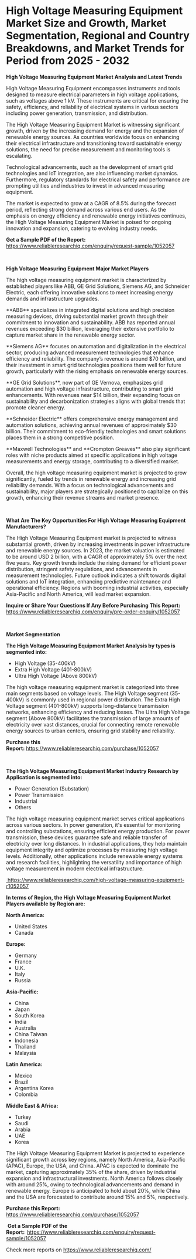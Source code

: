 <p><h1>High Voltage Measuring Equipment Market Size and Growth, Market Segmentation, Regional and Country Breakdowns, and Market Trends for Period from 2025 -  2032</h1></p><p><strong>High Voltage Measuring Equipment Market Analysis and Latest Trends</strong></p>
<p><p>High Voltage Measuring Equipment encompasses instruments and tools designed to measure electrical parameters in high voltage applications, such as voltages above 1 kV. These instruments are critical for ensuring the safety, efficiency, and reliability of electrical systems in various sectors including power generation, transmission, and distribution. </p><p>The High Voltage Measuring Equipment Market is witnessing significant growth, driven by the increasing demand for energy and the expansion of renewable energy sources. As countries worldwide focus on enhancing their electrical infrastructure and transitioning toward sustainable energy solutions, the need for precise measurement and monitoring tools is escalating. </p><p>Technological advancements, such as the development of smart grid technologies and IoT integration, are also influencing market dynamics. Furthermore, regulatory standards for electrical safety and performance are prompting utilities and industries to invest in advanced measuring equipment. </p><p>The market is expected to grow at a CAGR of 8.5% during the forecast period, reflecting strong demand across various end users. As the emphasis on energy efficiency and renewable energy initiatives continues, the High Voltage Measuring Equipment Market is poised for ongoing innovation and expansion, catering to evolving industry needs.</p></p>
<p><strong>Get a Sample PDF of the Report:&nbsp;</strong> <a href="https://www.reliableresearchiq.com/enquiry/request-sample/1052057?utm_campaign=2456&utm_medium=2&utm_source=Github&utm_content=ia&utm_term=10042025&utm_id=high-voltage-measuring-equipment">https://www.reliableresearchiq.com/enquiry/request-sample/1052057</a></p>
<p>&nbsp;</p>
<p><strong>High Voltage Measuring Equipment Major Market Players</strong></p>
<p><p>The high voltage measuring equipment market is characterized by established players like ABB, GE Grid Solutions, Siemens AG, and Schneider Electric, each offering innovative solutions to meet increasing energy demands and infrastructure upgrades. </p><p>**ABB** specializes in integrated digital solutions and high precision measuring devices, driving substantial market growth through their commitment to innovation and sustainability. ABB has reported annual revenues exceeding $30 billion, leveraging their extensive portfolio to capture market share in the renewable energy sector.</p><p>**Siemens AG** focuses on automation and digitalization in the electrical sector, producing advanced measurement technologies that enhance efficiency and reliability. The company’s revenue is around $70 billion, and their investment in smart grid technologies positions them well for future growth, particularly with the rising emphasis on renewable energy sources.</p><p>**GE Grid Solutions**, now part of GE Vernova, emphasizes grid automation and high voltage infrastructure, contributing to smart grid enhancements. With revenues near $14 billion, their expanding focus on sustainability and decarbonization strategies aligns with global trends that promote cleaner energy.</p><p>**Schneider Electric** offers comprehensive energy management and automation solutions, achieving annual revenues of approximately $30 billion. Their commitment to eco-friendly technologies and smart solutions places them in a strong competitive position.</p><p>**Maxwell Technologies** and **Crompton Greaves** also play significant roles with niche products aimed at specific applications in high voltage measurements and energy storage, contributing to a diversified market.</p><p>Overall, the high voltage measuring equipment market is projected to grow significantly, fueled by trends in renewable energy and increasing grid reliability demands. With a focus on technological advancements and sustainability, major players are strategically positioned to capitalize on this growth, enhancing their revenue streams and market presence.</p></p>
<p>&nbsp;</p>
<p><strong>What Are The Key Opportunities For High Voltage Measuring Equipment Manufacturers?</strong></p>
<p><p>The High Voltage Measuring Equipment market is projected to witness substantial growth, driven by increasing investments in power infrastructure and renewable energy sources. In 2023, the market valuation is estimated to be around USD 2 billion, with a CAGR of approximately 5% over the next five years. Key growth trends include the rising demand for efficient power distribution, stringent safety regulations, and advancements in measurement technologies. Future outlook indicates a shift towards digital solutions and IoT integration, enhancing predictive maintenance and operational efficiency. Regions with booming industrial activities, especially Asia-Pacific and North America, will lead market expansion.</p></p>
<p><strong>Inquire or Share Your Questions If Any Before Purchasing This Report:</strong> <a href="https://www.reliableresearchiq.com/enquiry/pre-order-enquiry/1052057?utm_campaign=2456&utm_medium=2&utm_source=Github&utm_content=ia&utm_term=10042025&utm_id=high-voltage-measuring-equipment">https://www.reliableresearchiq.com/enquiry/pre-order-enquiry/1052057</a></p>
<p>&nbsp;</p>
<p><strong>Market Segmentation</strong></p>
<p><strong>The High Voltage Measuring Equipment Market Analysis by types is segmented into:</strong></p>
<p><ul><li>High Voltage (35-400kV)</li><li>Extra High Voltage (401-800kV)</li><li>Ultra High Voltage (Above 800kV)</li></ul></p>
<p><p>The high voltage measuring equipment market is categorized into three main segments based on voltage levels. The High Voltage segment (35-400kV) is commonly used in regional power distribution. The Extra High Voltage segment (401-800kV) supports long-distance transmission networks, enhancing efficiency and reducing losses. The Ultra High Voltage segment (Above 800kV) facilitates the transmission of large amounts of electricity over vast distances, crucial for connecting remote renewable energy sources to urban centers, ensuring grid stability and reliability.</p></p>
<p><strong>Purchase this Report:&nbsp;</strong><a href="https://www.reliableresearchiq.com/purchase/1052057?utm_campaign=2456&utm_medium=2&utm_source=Github&utm_content=ia&utm_term=10042025&utm_id=high-voltage-measuring-equipment">https://www.reliableresearchiq.com/purchase/1052057</a></p>
<p>&nbsp;</p>
<p><strong>The High Voltage Measuring Equipment Market Industry Research by Application is segmented into:</strong></p>
<p><ul><li>Power Generation (Substation)</li><li>Power Transmission</li><li>Industrial</li><li>Others</li></ul></p>
<p><p>The high voltage measuring equipment market serves critical applications across various sectors. In power generation, it's essential for monitoring and controlling substations, ensuring efficient energy production. For power transmission, these devices guarantee safe and reliable transfer of electricity over long distances. In industrial applications, they help maintain equipment integrity and optimize processes by measuring high voltage levels. Additionally, other applications include renewable energy systems and research facilities, highlighting the versatility and importance of high voltage measurement in modern electrical infrastructure.</p></p>
<p><a href="https://www.reliableresearchiq.com/high-voltage-measuring-equipment-r1052057?utm_campaign=2456&utm_medium=2&utm_source=Github&utm_content=ia&utm_term=10042025&utm_id=high-voltage-measuring-equipment">&nbsp;https://www.reliableresearchiq.com/high-voltage-measuring-equipment-r1052057</a></p>
<p><strong>In terms of Region, the High Voltage Measuring Equipment Market Players available by Region are:</strong></p>
<p>
    <p> <strong> North America: </strong>
        <ul>
            <li>United States</li>
            <li>Canada</li>
        </ul>
        </p> 
    <p> <strong> Europe: </strong>
        <ul>
            <li>Germany</li>
            <li>France</li>
            <li>U.K.</li>
            <li>Italy</li>
            <li>Russia</li>
        </ul>
        </p> 
    <p> <strong> Asia-Pacific: </strong>
        <ul>
            <li>China</li>
            <li>Japan</li>
            <li>South Korea</li>
            <li>India</li>
            <li>Australia</li>
            <li>China Taiwan</li>
            <li>Indonesia</li>
            <li>Thailand</li>
            <li>Malaysia</li>
        </ul>
        </p> 
    <p> <strong> Latin America: </strong>
        <ul>
            <li>Mexico</li>
            <li>Brazil</li>
            <li>Argentina Korea</li>
            <li>Colombia</li>
        </ul>
        </p> 
    <p> <strong> Middle East & Africa: </strong>
        <ul>
            <li>Turkey</li>
            <li>Saudi</li>
            <li>Arabia</li>
            <li>UAE</li>
            <li>Korea</li>
        </ul>
    </p>
    </p>
<p><p>The High Voltage Measuring Equipment Market is projected to experience significant growth across key regions, namely North America, Asia-Pacific (APAC), Europe, the USA, and China. APAC is expected to dominate the market, capturing approximately 35% of the share, driven by industrial expansion and infrastructural investments. North America follows closely with around 25%, owing to technological advancements and demand in renewable energy. Europe is anticipated to hold about 20%, while China and the USA are forecasted to contribute around 15% and 5%, respectively.</p></p>
<p><strong>Purchase this Report: </strong><a href="https://www.reliableresearchiq.com/purchase/1052057?utm_campaign=2456&utm_medium=2&utm_source=Github&utm_content=ia&utm_term=10042025&utm_id=high-voltage-measuring-equipment">https://www.reliableresearchiq.com/purchase/1052057</a></p>
<p>&nbsp;<strong>Get a Sample PDF of the Report:&nbsp;&nbsp;</strong><a href="https://www.reliableresearchiq.com/enquiry/request-sample/1052057?utm_campaign=2456&utm_medium=2&utm_source=Github&utm_content=ia&utm_term=10042025&utm_id=high-voltage-measuring-equipment">https://www.reliableresearchiq.com/enquiry/request-sample/1052057</a></p>
<p><strong></strong></p>
<p>Check more reports on <a href="https://www.reliableresearchiq.com/?utm_campaign=2456&utm_medium=2&utm_source=Github&utm_content=ia&utm_term=10042025&utm_id=high-voltage-measuring-equipment">https://www.reliableresearchiq.com/</a></p>